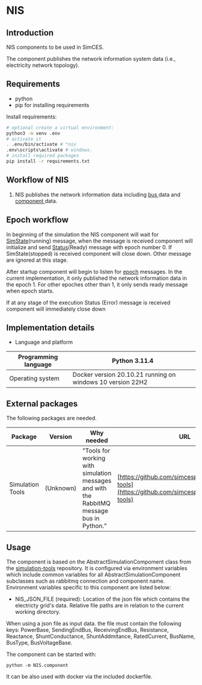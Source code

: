 # NIS

## Introduction

NIS components to be used in SimCES.

The component publishes the network information system data (i.e., electricity network topology).

## Requirements

- python
- pip for installing requirements

Install requirements:

```bash
# optional create a virtual environment:
python3 -m venv .env
# activate it
. .env/bin/activate # *nix
.env\scripts\activate # windows.
# install required packages
pip install -r requirements.txt
```

## **Workflow of NIS**

1. NIS publishes the network information data including [bus ](https://simcesplatform.github.io/energy_msg-init-nis-networkbusinfo/)data and [component ](https://simcesplatform.github.io/energy_msg-init-nis-networkcomponentinfo/)data.

## **Epoch workflow**

In beginning of the simulation the NIS component will wait for [SimState](https://simcesplatform.github.io/core_msg-simstate/)(running) message, when the message is received component will initialize and send [Status](https://simcesplatform.github.io/core_msg-status/)(Ready) message with epoch number 0. If SimState(stopped) is received component will close down. Other message are ignored at this stage.

After startup component will begin to listen for [epoch](https://simcesplatform.github.io/core_msg-epoch/) messages. In the current implementation, it only published the network information data in the epoch 1. For other epoches other than 1, it only sends ready message when epoch starts.

If at any stage of the execution Status (Error) message is received component will immediately close down

## **Implementation details**

* Language and platform

| Programming language | Python 3.11.4                                              |
| -------------------- | ---------------------------------------------------------- |
| Operating system     | Docker version 20.10.21 running on windows 10 version 22H2 |

## **External packages**

The following packages are needed.

| Package          | Version   | Why needed                                                                                | URL                                                                                                   |
| ---------------- | --------- | ----------------------------------------------------------------------------------------- | ----------------------------------------------------------------------------------------------------- |
| Simulation Tools | (Unknown) | "Tools for working with simulation messages and with the RabbitMQ message bus in Python." | [https://github.com/simcesplatform/simulation-tools](https://github.com/simcesplatform/simulation-tools) |

## Usage

The component is based on the AbstractSimulationCompoment class from the [simulation-tools](https://github.com/simcesplatform/simulation-tools)
 repository. It is configured via environment variables which include common variables for all AbstractSimulationComponent subclasses such as rabbitmq connection and component name. Environment variables specific to this component are listed below:

- NIS_JSON_FILE (required): Location of the json file which contains the electricty grid's data. Relative file paths are in relation to the current working directory.

When using a json file as input data. the file must contain the following keys: PowerBase, SendingEndBus, ReceivingEndBus, Resistance, Reactance, ShuntConductance, ShuntAddmitance, RatedCurrent, BusName, BusType, BusVoltageBase.

The component can be started with:

    python -m NIS.component

It can be also used with docker via the included dockerfile.
